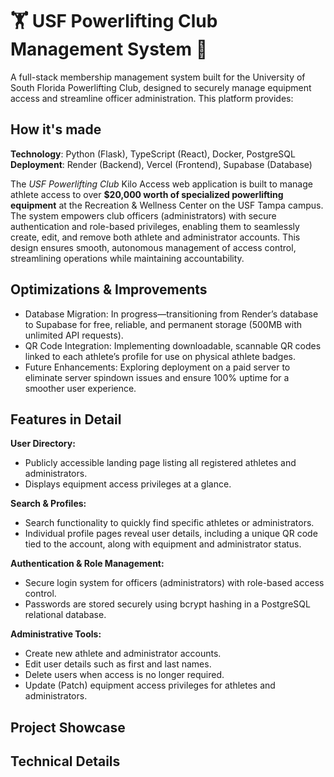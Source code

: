 # 🏋️ USF Powerlifting Club Management System 🐂

A full-stack membership management system built for the University of South Florida Powerlifting Club, designed to securely manage equipment access and streamline officer administration.
This platform provides:

## How it's made
**Technology**: Python (Flask), TypeScript (React), Docker, PostgreSQL  
**Deployment**: Render (Backend), Vercel (Frontend), Supabase (Database)

The _USF Powerlifting Club_ Kilo Access web application is built to manage athlete access to over **$20,000 worth of specialized powerlifting equipment** at the Recreation & Wellness Center on the USF Tampa campus. The system empowers club officers (administrators) with secure authentication and role-based privileges, enabling them to seamlessly create, edit, and remove both athlete and administrator accounts. This design ensures smooth, autonomous management of access control, streamlining operations while maintaining accountability. 

## Optimizations & Improvements
- Database Migration: In progress—transitioning from Render’s database to Supabase for free, reliable, and permanent storage (500MB with unlimited API requests).
- QR Code Integration: Implementing downloadable, scannable QR codes linked to each athlete’s profile for use on physical athlete badges.
- Future Enhancements: Exploring deployment on a paid server to eliminate server spindown issues and ensure 100% uptime for a smoother user experience.

## Features in Detail
**User Directory:**
  - Publicly accessible landing page listing all registered athletes and administrators.
  - Displays equipment access privileges at a glance.
    
**Search & Profiles:**
  - Search functionality to quickly find specific athletes or administrators.
  - Individual profile pages reveal user details, including a unique QR code tied to the account, along with equipment and administrator status.
    
**Authentication & Role Management:**
  - Secure login system for officers (administrators) with role-based access control.
  - Passwords are stored securely using bcrypt hashing in a PostgreSQL relational database.

**Administrative Tools:**
  - Create new athlete and administrator accounts.
  - Edit user details such as first and last names.
  - Delete users when access is no longer required.
  - Update (Patch) equipment access privileges for athletes and administrators.

## Project Showcase

## Technical Details
